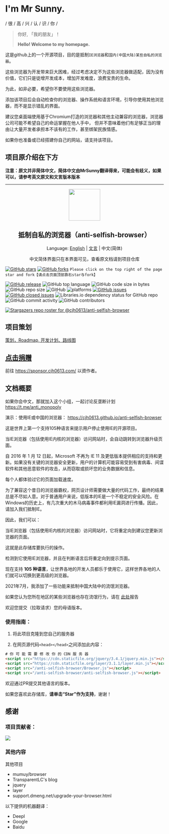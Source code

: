 # I'm Mr Sunny.

/ 很 / 高 / 兴 / 认 / 识 / 你 /

> 你好, 「我的朋友」！
> 
> **Hello! Welcome to my homepage.**

这是github上的一个开源项目，目的是抵制`IE浏览器`和`国内(中国大陆)某些自私的浏览器`。

这些浏览器为开发带来巨大困难，经过考虑决定不为这些浏览器做适配，因为没有价值，它们只是徒增开发成本，增加开发难度，浪费宝贵的生命。

为此，如非必要，希望你不要使用这些浏览器。

添加该项目后会自动检查你的浏览器、操作系统和语言环境，引导你使用其他浏览器，而不是显示错乱的界面。

建议您桌面端使用基于Chromium打造的浏览器和其他主动兼容的浏览器，浏览器公司可能不希望自己的命运掌握在他人手中，
但并不意味着他们有足够正当的理由让大量开发者承担本不该有的工作，甚至绑架民族情感。

如果你也准备或已经搭建你自己的网站，请支持该项目。

## 项目原介绍在下方

**注意：原文并非简体中文，简体中文由MrSunny翻译得来，可能会有歧义，如果可以，请参考英文原文和文言版本版本**

---

<div align="center">
  <a href="https://cjh0613.com/" target="_blank" rel="noopener noreferrer" alt="CJH0613">
    <img src="https://cdn.jsdelivr.net/gh/cjh0613/blog/images/icons/CJHicon.jpg" width="100" height="100">
  </a>
</div>
<h2 align="center">抵制自私的浏览器（anti-selfish-browser）</h2>
<p align="center">
Language: <a href="https://github.com/cjh0613/anti-selfish-browser/blob/master/README.md" target="_blank" rel="noopener noreferrer">English</a>
  | <a href="https://github.com/cjh0613/anti-selfish-browser/blob/master/README_zh.md" target="_blank" rel="noopener noreferrer">文言</a>
  | 中文(简体)
</p>
<p align="center">
中文简体界面只在本界面可见，查看原文档请到项目仓库
</p>

[![GitHub stars](https://img.shields.io/github/stars/cjh0613/anti-selfish-browser.svg?style=social)](https://github.com/cjh0613/anti-selfish-browser/stargazers)     [![GitHub forks](https://img.shields.io/github/forks/cjh0613/anti-selfish-browser.svg?style=social)](https://github.com/cjh0613/anti-selfish-browser/network/members)  `Please click on the top right of the page star and fork【请点击页面顶部靠右star与fork】`

[![GitHub release](https://img.shields.io/github/release/cjh0613/anti-selfish-browser.svg?label=%E7%89%88%E6%9C%AC)](https://github.com/cjh0613/anti-selfish-browser/releases/tag/)   ![GitHub top language](https://img.shields.io/github/languages/top/cjh0613/anti-selfish-browser.svg)  ![GitHub code size in bytes](https://img.shields.io/github/languages/code-size/cjh0613/anti-selfish-browser.svg)  ![GitHub repo size](https://img.shields.io/github/repo-size/cjh0613/anti-selfish-browser.svg) ![GitHub](https://img.shields.io/github/license/cjh0613/anti-selfish-browser.svg) ![platforms](https://img.shields.io/badge/platform-win32%20%7C%20win64%20%7C%20linux%20%7C%20osx-brightgreen.svg)     [![GitHub issues](https://img.shields.io/github/issues/cjh0613/anti-selfish-browser.svg)](https://github.com/cjh0613/anti-selfish-browser/issues)  [![GitHub closed issues](https://img.shields.io/github/issues-closed/cjh0613/anti-selfish-browser.svg)](https://github.com/cjh0613/anti-selfish-browser/issues?q=is%3Aissue+is%3Aclosed) ![Libraries.io dependency status for GitHub repo](https://img.shields.io/librariesio/github/cjh0613/anti-selfish-browser.svg)   ![GitHub commit activity](https://img.shields.io/github/commit-activity/m/cjh0613/anti-selfish-browser.svg)  ![GitHub contributors](https://img.shields.io/github/contributors/cjh0613/anti-selfish-browser.svg)

[![Stargazers repo roster for @cjh0613/anti-selfish-browser](https://reporoster.com/stars/cjh0613/anti-selfish-browser)](https://github.com/cjh0613/anti-selfish-browser/stargazers)

## 项目策划

[策划，Roadmap, 开发计划、路线图](https://github.com/cjh0613/anti-selfish-browser/projects/1) 

## [点击捐赠](https://sponsor.cjh0613.com/index.html)

前往 https://sponsor.cjh0613.com/ 以資作者。

## 文档概要

如果你会中文，那就加入这个小组，一起讨论反垄断计划 https://t.me/anti_monopoly

演示：使用IE或中国的浏览器： https://cjh0613.github.io/anti-selfish-browser

这是世界上第一个支持105种语言来提示用户停止使用IE的开源项目。

当IE浏览器（包括使用IE内核的浏览器）访问网站时，会自动跳转到浏览器升级页面。

自 2016 年 1 月 12 日起，Microsoft 不再为 IE 11 及更低版本提供相应的支持和更新。如果没有关键的浏览器安全更新，用户的计算机可能容易受到有害病毒、间谍软件和其他恶意软件的攻击，从而窃取或损坏您的业务数据和信息。

每个人都体验过它的页面加载速度。

为了兼容这个昔日的浏览器霸权，网页设计师需要做大量的代码工作，最终的结果总是不尽如人意。对于普通用户来说，低版本的IE是一个不稳定的安全风险。在Windows的历史上，有几次重大的木马病毒事件都利用IE漏洞进行传播。因此，请加入我们抵制IE。

因此，我们可以：

当IE浏览器（包括使用IE内核的浏览器）访问网站时，它将重定向到建议您更新浏览器的页面。

这就是此存储库要执行的操作。

检测到它使用IE浏览器，并且在判断语言后将重定向到提示页面。

现在支持 **105 种语言**，让世界各地的开发人员都乐于使用它，这样世界各地的人们就可以切换到更高级的浏览器。

2021年7月，我添加了一些功能来抵制中国大陆中的流氓浏览器。

如果您认为您所在地区的某些浏览器也存在流氓行为，请在 [此处](https://github.com/cjh0613/anti-selfish-browser/issues/2)报告

欢迎您提交（拉取请求）您的母语版本。

### 使用指南：

1. 将此项目克隆到您自己的服务器

2. 在网页源代码`<head></head>`之间添加此内容：

```html
# 你 可 能 需 要 修 改 你 的 CDN 服 务 器
<script src="https://cdn.staticfile.org/jquery/3.4.1/jquery.min.js"></script>
<script src="https://cdn.staticfile.org/layer/3.1.1/layer.min.js"></script>
<script src="/anti-selfish-browser/Browser.js"></script>
<script src="/anti-selfish-browser/anti-selfish-browser.js"></script>
```

欢迎通过PR提交其他语言的版本。

如果您喜欢此存储库，**请单击“Star”作为支持**，谢谢！

## 感谢

### 项目贡献者：

<a href="https://github.com/cjh0613/anti-selfish-browser/graphs/contributors">
  <img src="https://contrib.rocks/image?repo=cjh0613/anti-selfish-browser" />
</a>

### 其他内容

其他项目

- mumuy/browser
- TransparentLC's blog
- jquery
- layer
- support.dmeng.net/upgrade-your-browser.html

以下提供的机器翻译：

- Deepl
- Google
- Baidu
